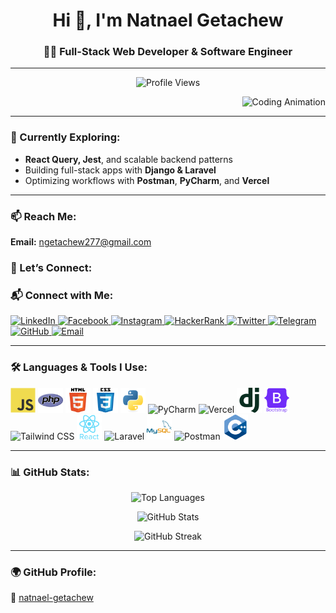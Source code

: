 <h1 align="center">Hi 👋, I'm Natnael Getachew</h1>
<h3 align="center">👨‍💻 Full-Stack Web Developer & Software Engineer</h3>

---

<p align="center">
  <img src="https://komarev.com/ghpvc/?username=natnael-getachew&label=Profile%20views&color=0e75b6&style=flat" alt="Profile Views">
</p>

<p align="right">
  <img src="https://github.com/Adam-pw/Adam-pw/blob/main/animation_500_kxa883sd.gif" alt="Coding Animation" width="250">
</p>

---

### 🚀 Currently Exploring:
- **React Query, Jest**, and scalable backend patterns
- Building full-stack apps with **Django & Laravel**
- Optimizing workflows with **Postman**, **PyCharm**, and **Vercel**

---

### 📫 Reach Me:
**Email:** [ngetachew277@gmail.com](mailto:ngetachew277@gmail.com)


### 🤝 Let’s Connect:
<h3 align="left">📬 Connect with Me:</h3>
<p align="left">
  <a href="https://www.linkedin.com/in/natnael-getachew-798507256/" target="_blank" title="LinkedIn">
    <img src="https://raw.githubusercontent.com/rahuldkjain/github-profile-readme-generator/master/src/images/icons/Social/linked-in-alt.svg" height="30" width="40" alt="LinkedIn">
  </a>
  <a href="https://fb.com/" target="_blank" title="Facebook">
    <img src="https://raw.githubusercontent.com/rahuldkjain/github-profile-readme-generator/master/src/images/icons/Social/facebook.svg" height="30" width="40" alt="Facebook">
  </a>
  <a href="https://www.instagram.com/_natigt23/" target="_blank" title="Instagram">
    <img src="https://raw.githubusercontent.com/rahuldkjain/github-profile-readme-generator/master/src/images/icons/Social/instagram.svg" height="30" width="40" alt="Instagram">
  </a>
  <a href="https://www.hackerrank.com/" target="_blank" title="HackerRank">
    <img src="https://raw.githubusercontent.com/rahuldkjain/github-profile-readme-generator/master/src/images/icons/Social/hackerrank.svg" height="30" width="40" alt="HackerRank">
  </a>
  <a href="https://x.com/Natnael3611701" target="_blank" title="Twitter">
    <img src="https://raw.githubusercontent.com/rahuldkjain/github-profile-readme-generator/master/src/images/icons/Social/twitter.svg" height="30" width="40" alt="Twitter">
  </a>
  <a href="https://t.me/natigt23" target="_blank" title="Telegram">
    <img src="https://upload.wikimedia.org/wikipedia/commons/8/82/Telegram_logo.svg" height="30" width="40" alt="Telegram">
  </a>
  <a href="https://github.com/coderun23-cloud" target="_blank" title="GitHub">
    <img src="https://cdn.jsdelivr.net/gh/devicons/devicon/icons/github/github-original.svg" height="30" width="40" alt="GitHub">
  </a>
  <a href="mailto:ngetachew277@gmail.com" target="_blank" title="Email">
    <img src="https://upload.wikimedia.org/wikipedia/commons/4/4e/Gmail_Icon.svg" height="30" width="40" alt="Email">
  </a>
</p>

---

### 🛠️ Languages & Tools I Use:
<p align="left">
  <img src="https://raw.githubusercontent.com/devicons/devicon/master/icons/javascript/javascript-original.svg" width="40" height="40" alt="JavaScript">
  <img src="https://raw.githubusercontent.com/devicons/devicon/master/icons/php/php-original.svg" width="40" height="40" alt="PHP">
  <img src="https://raw.githubusercontent.com/devicons/devicon/master/icons/html5/html5-original-wordmark.svg" width="40" height="40" alt="HTML5">
  <img src="https://raw.githubusercontent.com/devicons/devicon/master/icons/css3/css3-original-wordmark.svg" width="40" height="40" alt="CSS3">
  <img src="https://raw.githubusercontent.com/devicons/devicon/master/icons/python/python-original.svg" width="40" height="40" alt="Python">
  <img src="https://upload.wikimedia.org/wikipedia/commons/1/1d/PyCharm_Icon.svg" width="40" height="40" alt="PyCharm">
   <img src="https://www.vectorlogo.zone/logos/vercel/vercel-icon.svg" width="40" height="40" alt="Vercel">
  <img src="https://raw.githubusercontent.com/devicons/devicon/master/icons/django/django-plain.svg" width="40" height="40" alt="Django">
  <img src="https://raw.githubusercontent.com/devicons/devicon/master/icons/bootstrap/bootstrap-plain-wordmark.svg" width="40" height="40" alt="Bootstrap">
  <img src="https://www.vectorlogo.zone/logos/tailwindcss/tailwindcss-icon.svg" width="40" height="40" alt="Tailwind CSS">
  <img src="https://raw.githubusercontent.com/devicons/devicon/master/icons/react/react-original-wordmark.svg" width="40" height="40" alt="React">
  <img src="https://www.vectorlogo.zone/logos/laravel/laravel-icon.svg" width="40" height="40" alt="Laravel">
  <img src="https://raw.githubusercontent.com/devicons/devicon/master/icons/mysql/mysql-original-wordmark.svg" width="40" height="40" alt="MySQL">
  <img src="https://www.vectorlogo.zone/logos/getpostman/getpostman-icon.svg" width="40" height="40" alt="Postman">
  <img src="https://raw.githubusercontent.com/devicons/devicon/master/icons/cplusplus/cplusplus-original.svg" width="40" height="40" alt="C++">

</p>

---

### 📊 GitHub Stats:
<p align="center">
  <img src="https://github-readme-stats.vercel.app/api/top-langs?username=natnael-getachew&layout=compact&theme=dark&bg_color=0d1117&text_color=ffffff" alt="Top Languages">
</p>

<p align="center">
  <img src="https://github-readme-stats.vercel.app/api?username=natnael-getachew&show_icons=true&theme=dark&bg_color=0d1117&text_color=ffffff" alt="GitHub Stats">
</p>

<p align="center">
  <img src="https://github-readme-streak-stats.herokuapp.com/?user=natnael-getachew&theme=dark&background=0d1117&date_format=M%20j%5B%2C%20Y%5D" alt="GitHub Streak">
</p>

---

### 🌍 GitHub Profile:
🔗 [natnael-getachew](https://github.com/natnael-getachew)
